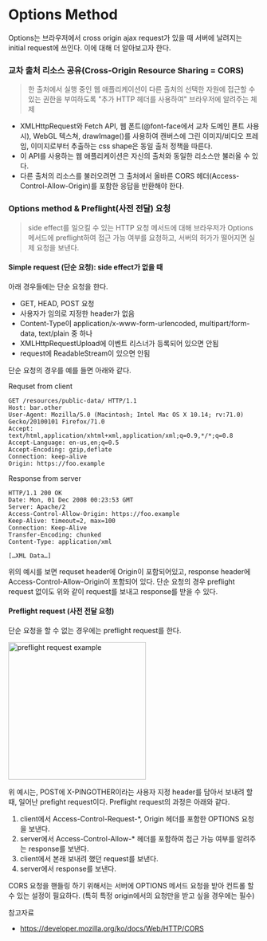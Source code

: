 # Options Method

Options는 브라우저에서 cross origin ajax request가 있을 때 서버에 날려지는 initial request에 쓰인다.
이에 대해 더 알아보고자 한다.


### 교차 출처 리소스 공유(Cross-Origin Resource Sharing = CORS)

>  한 출처에서 실행 중인 웹 애플리케이션이 다른 출처의 선택한 자원에 접근할 수 있는 권한을 부여하도록 "추가 HTTP 헤더를 사용하여" 브라우저에 알려주는 체제

* XMLHttpRequest와 Fetch API, 웹 폰트(@font-face에서 교차 도메인 푠트 사용 시), WebGL 텍스쳐, drawImage()를 사용하여 캔버스에 그린 이미지/비디오 프레임, 이미지로부터 추출하는 css shape은 동일 출처 정책을 따른다.
* 이 API를 사용하는 웹 애플리케이션은 자신의 출처와 동일한 리소스만 불러올 수 있다.
* 다른 출처의 리소스를 불러오려면 그 출처에서 올바른 CORS 헤더(Access-Control-Allow-Origin)를 포함한 응답을 반환해야 한다.


### Options method & Preflight(사전 전달) 요청

> side effect를 일으킬 수 있는 HTTP 요청 메서드에 대해 브라우저가 Options 메서드에 preflight하여 접근 가능 여부를 요청하고, 서버의 허가가 떨어지면 실제 요청을 보낸다.


#### Simple request (단순 요청): side effect가 없을 때

아래 경우들에는 단순 요청을 한다.
* GET, HEAD, POST 요청
* 사용자가 임의로 지정한 header가 없음
* Content-Type이 application/x-www-form-urlencoded, multipart/form-data, text/plain 중 하나
* XMLHttpRequestUpload에 이벤트 리스너가 등록되어 있으면 안됨
* request에 ReadableStream이 있으면 안됨

단순 요청의 경우를 예를 들면 아래와 같다.

Requset from client
```text 
GET /resources/public-data/ HTTP/1.1
Host: bar.other
User-Agent: Mozilla/5.0 (Macintosh; Intel Mac OS X 10.14; rv:71.0) Gecko/20100101 Firefox/71.0
Accept: text/html,application/xhtml+xml,application/xml;q=0.9,*/*;q=0.8
Accept-Language: en-us,en;q=0.5
Accept-Encoding: gzip,deflate
Connection: keep-alive
Origin: https://foo.example
```

Response from server
```text
HTTP/1.1 200 OK
Date: Mon, 01 Dec 2008 00:23:53 GMT
Server: Apache/2
Access-Control-Allow-Origin: https://foo.example
Keep-Alive: timeout=2, max=100
Connection: Keep-Alive
Transfer-Encoding: chunked
Content-Type: application/xml

[…XML Data…]
```
위의 예시를 보면 requset header에 Origin이 포함되어있고, response header에 Access-Control-Allow-Origin이 포함되어 있다. 단순 요청의 경우 preflight request 없이도 위와 같이 request를 보내고 response를 받을 수 있다.


#### Preflight request (사전 전달 요청)

단순 요청을 할 수 없는 경우에는 preflight request를 한다.

<img width="276" alt="preflight request example" src="https://mdn.mozillademos.org/files/16753/preflight_correct.png">

위 예시는, POST에 X-PINGOTHER이라는 사용자 지정 header를 담아서 보내려 할 때, 일어난 prefight request이다. Preflight request의 과정은 아래와 같다.

1. client에서 Access-Control-Request-*, Origin 헤더를 포함한 OPTIONS 요청을 보낸다.
2. server에서 Access-Control-Allow-* 헤더를 포함하여 접근 가능 여부를 알려주는 response를 보낸다.
3. client에서 본래 보내려 했던 request를 보낸다.
4. server에서 response를 보낸다.

CORS 요청을 핸들링 하기 위해서는 서버에 OPTIONS 메서드 요청을 받아 컨트롤 할 수 있는 설정이 필요하다. (특히 특정 origin에서의 요청만을 받고 싶을 경우에는 필수)

참고자료
*  https://developer.mozilla.org/ko/docs/Web/HTTP/CORS